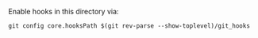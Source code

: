 Enable hooks in this directory via:
```
git config core.hooksPath $(git rev-parse --show-toplevel)/git_hooks
```

